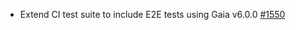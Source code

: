- Extend CI test suite to include E2E tests using Gaia v6.0.0 [#1550](https://github.com/informalsystems/ibc-rs/issues/1550)
